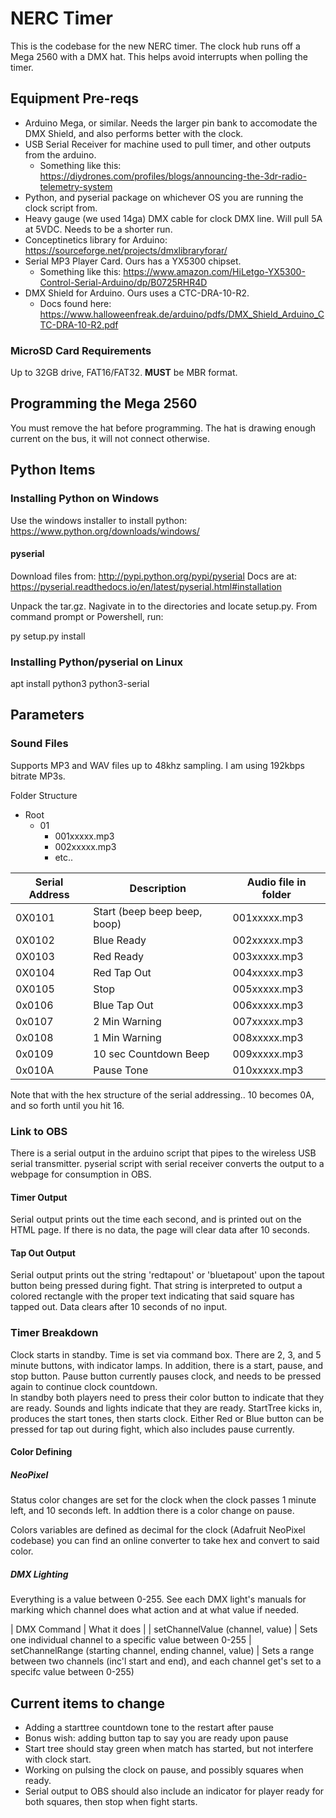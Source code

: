 # NERC Timer #

This is the codebase for the new NERC timer. The clock hub runs off a Mega 2560 with a DMX hat. This helps avoid interrupts when polling the timer.

## Equipment Pre-reqs ##

- Arduino Mega, or similar. Needs the larger pin bank to accomodate the DMX Shield, and also performs better with the clock.
- USB Serial Receiver for machine used to pull timer, and other outputs from the arduino.
  - Something like this: https://diydrones.com/profiles/blogs/announcing-the-3dr-radio-telemetry-system
- Python, and pyserial package on whichever OS you are running the clock script from.
- Heavy gauge (we used 14ga) DMX cable for clock DMX line. Will pull 5A at 5VDC. Needs to be a shorter run.
- Conceptinetics library for Arduino: https://sourceforge.net/projects/dmxlibraryforar/
- Serial MP3 Player Card. Ours has a YX5300 chipset.
  - Something like this: https://www.amazon.com/HiLetgo-YX5300-Control-Serial-Arduino/dp/B0725RHR4D
- DMX Shield for Arduino. Ours uses a CTC-DRA-10-R2.
  - Docs found here: https://www.halloweenfreak.de/arduino/pdfs/DMX_Shield_Arduino_CTC-DRA-10-R2.pdf

### MicroSD Card Requirements ###

Up to 32GB drive, FAT16/FAT32. **MUST** be MBR format.

## Programming the Mega 2560 ##

You must remove the hat before programming. The hat is drawing enough current on the bus, it will not connect otherwise.

## Python Items ##

### Installing Python on Windows ###

Use the windows installer to install python: https://www.python.org/downloads/windows/

#### pyserial ####

Download files from: http://pypi.python.org/pypi/pyserial
Docs are at: https://pyserial.readthedocs.io/en/latest/pyserial.html#installation

Unpack the tar.gz. Nagivate in to the directories and locate setup.py. From command prompt or Powershell, run:

py setup.py install

### Installing Python/pyserial on Linux ###

apt install python3 python3-serial

## Parameters ##

### Sound Files ###

Supports MP3 and WAV files up to 48khz sampling. I am using 192kbps bitrate MP3s.

Folder Structure
- Root
    - 01
        - 001xxxxx.mp3
        - 002xxxxx.mp3
        - etc..

| Serial Address | Description | Audio file in folder |
|----------------|-------------|----------------------|
| 0X0101 | Start (beep beep beep, boop) | 001xxxxx.mp3
| 0X0102 | Blue Ready | 002xxxxx.mp3
| 0X0103 | Red Ready | 003xxxxx.mp3
| 0X0104 | Red Tap Out | 004xxxxx.mp3
| 0X0105 | Stop | 005xxxxx.mp3
| 0x0106 | Blue Tap Out | 006xxxxx.mp3
| 0x0107 | 2 Min Warning | 007xxxxx.mp3
| 0x0108 | 1 Min Warning | 008xxxxx.mp3
| 0x0109 | 10 sec Countdown Beep | 009xxxxx.mp3
| 0x010A | Pause Tone | 010xxxxx.mp3

Note that with the hex structure of the serial addressing.. 10 becomes 0A, and so forth until you hit 16.

### Link to OBS ###

There is a serial output in the arduino script that pipes to the wireless USB serial transmitter. pyserial script with serial receiver converts the output to a webpage for consumption in OBS.

#### Timer Output ####

Serial output prints out the time each second, and is printed out on the HTML page. If there is no data, the page will clear data after 10 seconds.

#### Tap Out Output ####

Serial output prints out the string 'redtapout' or 'bluetapout' upon the tapout button being pressed during fight. That string is interpreted to output a colored rectangle with the proper text indicating that said square has tapped out. Data clears after 10 seconds of no input.

### Timer Breakdown ###

Clock starts in standby. Time is set via command box. There are 2, 3, and 5 minute buttons, with indicator lamps.
In addition, there is a start, pause, and stop button. Pause button currently pauses clock, and needs to be pressed again to continue clock countdown.  
In standby both players need to press their color button to indicate that they are ready. Sounds and lights indicate that they are ready.
StartTree kicks in, produces the start tones, then starts clock.
Either Red or Blue button can be pressed for tap out during fight, which also includes pause currently.

#### Color Defining ####

##### NeoPixel #####
Status color changes are set for the clock when the clock passes 1 minute left, and 10 seconds left. In addtion there is a color change on pause.

Colors variables are defined as decimal for the clock (Adafruit NeoPixel codebase) you can find an online converter to take hex and convert to said color.

##### DMX Lighting ######

Everything is a value between 0-255. See each DMX light's manuals for marking which channel does what action and at what value if needed.

| DMX Command | What it does |
| setChannelValue (channel, value) | Sets one individual channel to a specific value between 0-255
| setChannelRange (starting channel, ending channel, value) | Sets a range between two channels (inc'l start and end), and each channel get's set to a specifc value between 0-255)

## Current items to change ##

- Adding a starttree countdown tone to the restart after pause
- Bonus wish: adding button tap to say you are ready upon pause
- Start tree should stay green when match has started, but not interfere with clock start.
- Working on pulsing the clock on pause, and possibly squares when ready.
- Serial output to OBS should also include an indicator for player ready for both squares, then stop when fight starts.